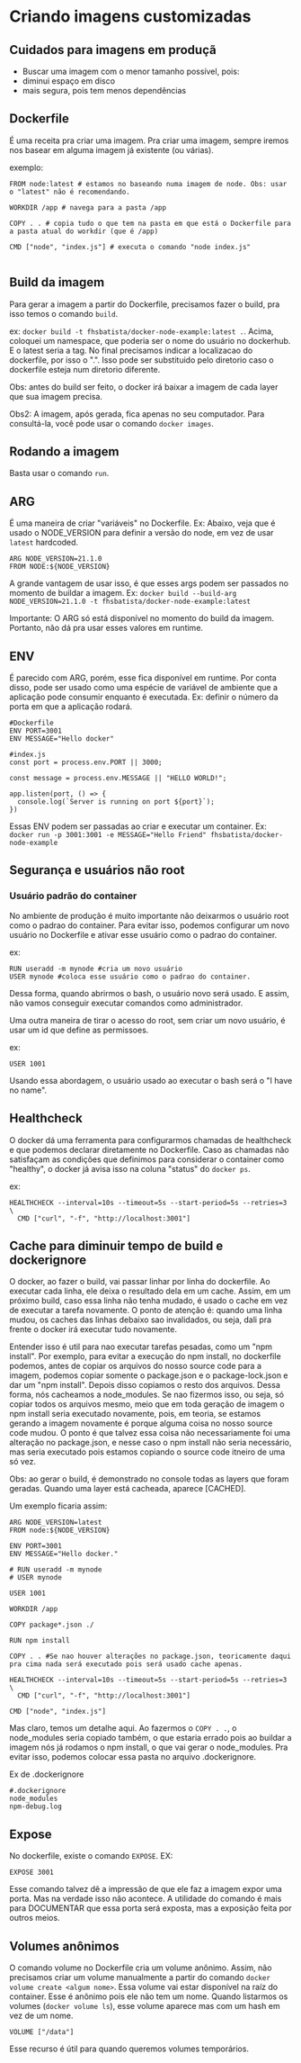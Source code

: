 # Criando imagens customizadas
## Cuidados para imagens em produçã
 - Buscar uma imagem com o menor tamanho possível, pois:
  - diminui espaço em disco
  - mais segura, pois tem menos dependências

## Dockerfile
É uma receita pra criar uma imagem.
Pra criar uma imagem, sempre iremos nos basear em alguma imagem já existente (ou várias).

exemplo:
```
FROM node:latest # estamos no baseando numa imagem de node. Obs: usar o "latest" não é recomendando. 

WORKDIR /app # navega para a pasta /app

COPY . . # copia tudo o que tem na pasta em que está o Dockerfile para a pasta atual do workdir (que é /app)

CMD ["node", "index.js"] # executa o comando "node index.js"


```

## Build da imagem
Para gerar a imagem a partir do Dockerfile, precisamos fazer o build, pra isso temos o comando `build`.

ex:
`docker build -t fhsbatista/docker-node-example:latest .`.
Acima, coloquei um namespace, que poderia ser o nome do usuário no dockerhub. E o latest seria a tag. No final precisamos indicar a localizacao do dockerfile, por isso o ".". Isso pode ser substituido pelo diretorio caso o dockerfile esteja num diretorio diferente.

Obs: antes do build ser feito, o docker irá baixar a imagem de cada layer que sua imagem precisa.

Obs2: A imagem, após gerada, fica apenas no seu computador. Para consultá-la, você pode usar o comando `docker images`.

## Rodando a imagem
Basta usar o comando `run`.

## ARG
É uma maneira de criar "variáveis" no Dockerfile.
Ex: Abaixo, veja que é usado o NODE_VERSION para definir a versão do node, em vez de usar `latest` hardcoded.

```
ARG NODE_VERSION=21.1.0
FROM NODE:${NODE_VERSION}
```

A grande vantagem de usar isso, é que esses args podem ser passados no momento de buildar a imagem.
Ex:
`docker build --build-arg NODE_VERSION=21.1.0 -t fhsbatista/docker-node-example:latest`

Importante: O ARG só está disponível no momento do build da imagem. Portanto, não dá pra usar esses valores em runtime.

## ENV
É parecido com ARG, porém, esse fica disponível em runtime. Por conta disso, pode ser usado como uma espécie de variável de ambiente que a aplicação pode consumir enquanto é executada. Ex: definir o número da porta em que a aplicação rodará.

```
#Dockerfile
ENV PORT=3001
ENV MESSAGE="Hello docker"

#index.js
const port = process.env.PORT || 3000;

const message = process.env.MESSAGE || "HELLO WORLD!";

app.listen(port, () => {
  console.log(`Server is running on port ${port}`);
})
```

Essas ENV podem ser passadas ao criar e executar um container.
Ex:
`docker run -p 3001:3001 -e MESSAGE="Hello Friend" fhsbatista/docker-node-example`


## Segurança e usuários não root
### Usuário padrão do container
No ambiente de produção é muito importante não deixarmos o usuário root como o padrao do container. Para evitar isso, podemos configurar um novo usuário no Dockerfile e ativar esse usuário como o padrao do container.

ex:
```
RUN useradd -m mynode #cria um novo usuário
USER mynode #coloca esse usuário como o padrao do container.
```

Dessa forma, quando abrirmos o bash, o usuário novo será usado. E assim, não vamos conseguir executar comandos como administrador.

Uma outra maneira de tirar o acesso do root, sem criar um novo usuário, é usar um id que define as permissoes.

ex:
```
USER 1001
```

Usando essa abordagem, o usuário usado ao executar o bash será o "I have no name".

## Healthcheck
O docker dá uma ferramenta para configurarmos chamadas de healthcheck e que podemos declarar diretamente no Dockerfile.
Caso as chamadas não satisfaçam as condições que definimos para considerar o container como "healthy", o docker já avisa isso na coluna "status"  do `docker ps`.

ex:
```
HEALTHCHECK --interval=10s --timeout=5s --start-period=5s --retries=3 \
  CMD ["curl", "-f", "http://localhost:3001"]
```

## Cache para diminuir tempo de build e dockerignore
O docker, ao fazer o build, vai passar linhar por linha do dockerfile.
Ao executar cada linha, ele deixa o resultado dela em um cache.
Assim, em um próximo build, caso essa linha não tenha mudado, é usado o cache em vez de executar a tarefa novamente.
O ponto de atenção é: quando uma linha mudou, os caches das linhas debaixo sao invalidados, ou seja, dali pra frente o docker irá executar tudo novamente.

Entender isso é util para nao executar tarefas pesadas, como um "npm install".
Por exemplo, para evitar a execução do npm install, no dockerfile podemos, antes de copiar os arquivos do nosso source code para a imagem, podemos copiar somente o package.json e o package-lock.json e dar um "npm install". Depois disso copiamos o resto dos arquivos. Dessa forma, nós cacheamos a node_modules. Se nao fizermos isso, ou seja, só copiar todos os arquivos mesmo, meio que em toda geração de imagem o npm install seria executado novamente, pois, em teoria, se estamos gerando a imagem novamente é porque alguma coisa no nosso source code mudou. O ponto é que talvez essa coisa não necessariamente foi uma alteração no package.json, e nesse caso o npm install não seria necessário, mas seria executado pois estamos copiando o source code itneiro de uma só vez.

Obs: ao gerar o build, é demonstrado no console todas as layers que foram geradas. Quando uma layer está cacheada, aparece [CACHED].

Um exemplo ficaria assim:

```
ARG NODE_VERSION=latest
FROM node:${NODE_VERSION}

ENV PORT=3001
ENV MESSAGE="Hello docker."

# RUN useradd -m mynode
# USER mynode

USER 1001

WORKDIR /app

COPY package*.json ./

RUN npm install

COPY . . #Se nao houver alterações no package.json, teoricamente daqui pra cima nada será executado pois será usado cache apenas.

HEALTHCHECK --interval=10s --timeout=5s --start-period=5s --retries=3 \
  CMD ["curl", "-f", "http://localhost:3001"]

CMD ["node", "index.js"]
```

Mas claro, temos um detalhe aqui. Ao fazermos o `COPY . .`, o node_modules seria copiado também, o que estaria errado pois ao buildar a imagem nós já rodamos o npm install, o que vai gerar o node_modules. Pra evitar isso, podemos colocar essa pasta no arquivo .dockerignore.

Ex de .dockerignore

```
#.dockerignore
node_modules
npm-debug.log
```

## Expose
No dockerfile, existe o comando `EXPOSE`.
EX:
```
EXPOSE 3001
```

Esse comando talvez dê a impressão de que ele faz a imagem expor uma porta. Mas na verdade isso não acontece.
A utilidade do comando é mais para DOCUMENTAR que essa porta será exposta, mas a exposição feita por outros meios.

## Volumes anônimos
O comando volume no Dockerfile cria um volume anônimo. Assim, não precisamos criar um volume manualmente a partir do comando `docker volume create <algum nome>`.
Essa volume vai estar disponível na raíz do container.
Esse é anônimo pois ele não tem um nome. Quando listarmos os volumes (`docker volume ls`), esse volume aparece mas com um hash em vez de um nome.
```
VOLUME ["/data"]
```

Esse recurso é útil para quando queremos volumes temporários.



